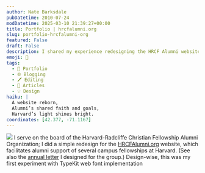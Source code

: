 ```yaml
---
author: Nate Barksdale
pubDatetime: 2010-07-24
modDatetime: 2025-03-10 21:39:27+00:00
title: Portfolio | hrcfalumni.org
slug: portfolio-hrcfalumni-org
featured: False
draft: False
description: I shared my experience redesigning the HRCF Alumni website to support Harvard campus fellowships.
emoji: 🎨
tags:
  - 📁 Portfolio
  - 🌐 Blogging
  - 🖊️ Editing
  - 📖 Articles
  - 💡 Design
haiku: |
  A website reborn,  
  Alumni’s shared faith and goals,  
  Harvard’s light shines bright.
coordinates: [42.377, -71.1167]
---
```


![](@assets/images/clip_hrcfalumni.jpg) I serve on the board of the Harvard-Radcliffe Christian Fellowship Alumni Organization; I did a simple redesign for the [HRCFAlumni.org](http://web.archive.org/web/20170610041943/http://hrcfalumni.org/) website, which facilitates alumni support of several campus fellowships at Harvard. (See also the [annual letter](https://www.natebarksdale.com/n/276) I designed for the group.) Design-wise, this was my first experiment with TypeKit web font implementation

